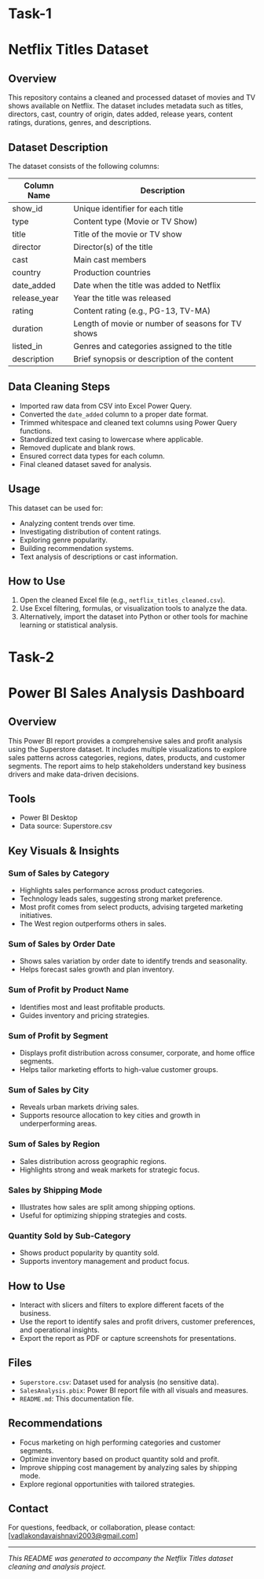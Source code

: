 # Task-1
# Netflix Titles Dataset

## Overview
This repository contains a cleaned and processed dataset of movies and TV shows available on Netflix. The dataset includes metadata such as titles, directors, cast, country of origin, dates added, release years, content ratings, durations, genres, and descriptions.

## Dataset Description
The dataset consists of the following columns:

| Column Name   | Description                                             |
| ------------- | ------------------------------------------------------- |
| show_id       | Unique identifier for each title                        |
| type          | Content type (Movie or TV Show)                         |
| title         | Title of the movie or TV show                           |
| director      | Director(s) of the title                                |
| cast          | Main cast members                                       |
| country       | Production countries                                    |
| date_added    | Date when the title was added to Netflix                |
| release_year  | Year the title was released                             |
| rating        | Content rating (e.g., PG-13, TV-MA)                     |
| duration      | Length of movie or number of seasons for TV shows      |
| listed_in     | Genres and categories assigned to the title            |
| description   | Brief synopsis or description of the content            |

## Data Cleaning Steps
- Imported raw data from CSV into Excel Power Query.
- Converted the `date_added` column to a proper date format.
- Trimmed whitespace and cleaned text columns using Power Query functions.
- Standardized text casing to lowercase where applicable.
- Removed duplicate and blank rows.
- Ensured correct data types for each column.
- Final cleaned dataset saved for analysis.

## Usage
This dataset can be used for:
- Analyzing content trends over time.
- Investigating distribution of content ratings.
- Exploring genre popularity.
- Building recommendation systems.
- Text analysis of descriptions or cast information.

## How to Use
1. Open the cleaned Excel file (e.g., `netflix_titles_cleaned.csv`).
2. Use Excel filtering, formulas, or visualization tools to analyze the data.
3. Alternatively, import the dataset into Python or other tools for machine learning or statistical analysis.

# Task-2
# Power BI Sales Analysis Dashboard

## Overview
This Power BI report provides a comprehensive sales and profit analysis using the Superstore dataset. It includes multiple visualizations to explore sales patterns across categories, regions, dates, products, and customer segments. The report aims to help stakeholders understand key business drivers and make data-driven decisions.

## Tools
- Power BI Desktop
- Data source: Superstore.csv

## Key Visuals & Insights

### Sum of Sales by Category
- Highlights sales performance across product categories.
- Technology leads sales, suggesting strong market preference.
- Most profit comes from select products, advising targeted marketing initiatives.
- The West region outperforms others in sales.

### Sum of Sales by Order Date
- Shows sales variation by order date to identify trends and seasonality.
- Helps forecast sales growth and plan inventory.

### Sum of Profit by Product Name
- Identifies most and least profitable products.
- Guides inventory and pricing strategies.

### Sum of Profit by Segment
- Displays profit distribution across consumer, corporate, and home office segments.
- Helps tailor marketing efforts to high-value customer groups.

### Sum of Sales by City
- Reveals urban markets driving sales.
- Supports resource allocation to key cities and growth in underperforming areas.

### Sum of Sales by Region
- Sales distribution across geographic regions.
- Highlights strong and weak markets for strategic focus.

### Sales by Shipping Mode
- Illustrates how sales are split among shipping options.
- Useful for optimizing shipping strategies and costs.

### Quantity Sold by Sub-Category
- Shows product popularity by quantity sold.
- Supports inventory management and product focus.

## How to Use
- Interact with slicers and filters to explore different facets of the business.
- Use the report to identify sales and profit drivers, customer preferences, and operational insights.
- Export the report as PDF or capture screenshots for presentations.

## Files
- `Superstore.csv`: Dataset used for analysis (no sensitive data).
- `SalesAnalysis.pbix`: Power BI report file with all visuals and measures.
- `README.md`: This documentation file.

## Recommendations
- Focus marketing on high performing categories and customer segments.
- Optimize inventory based on product quantity sold and profit.
- Improve shipping cost management by analyzing sales by shipping mode.
- Explore regional opportunities with tailored strategies.

## Contact
For questions, feedback, or collaboration, please contact: [vadlakondavaishnavi2003@gmail.com]

---

*This README was generated to accompany the Netflix Titles dataset cleaning and analysis project.*
